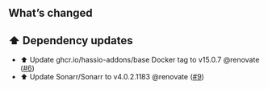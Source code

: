 ## What’s changed

## ⬆️ Dependency updates

- ⬆️ Update ghcr.io/hassio-addons/base Docker tag to v15.0.7 @renovate ([#6](https://github.com/hassio-addons/addon-sonarr/pull/6))
- ⬆️ Update Sonarr/Sonarr to v4.0.2.1183 @renovate ([#9](https://github.com/hassio-addons/addon-sonarr/pull/9))
